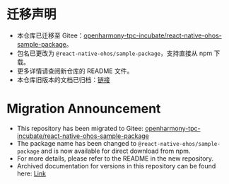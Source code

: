 #  迁移声明

- 本仓库已迁移至 Gitee：[openharmony-tpc-incubate/react-native-ohos-sample-package](https://gitee.com/openharmony-tpc-incubate/react-native-ohos-sample-package)。
- 包名已更改为 `@react-native-ohos/sample-package`，支持直接从 npm 下载。
- 更多详情请查阅新仓库的 README 文件。
- 本仓库旧版本的文档已归档：[链接](/doc/zh-cn.md)

# Migration Announcement

- This repository has been migrated to Gitee: [openharmony-tpc-incubate/react-native-ohos-sample-package](https://gitee.com/openharmony-tpc-incubate/react-native-ohos-sample-package)
- The package name has been changed to `@react-native-ohos/sample-package` and is now available for direct download from npm.
- For more details, please refer to the README in the new repository.
- Archived documentation for versions in this repository can be found here: [Link](/doc/en.md)
